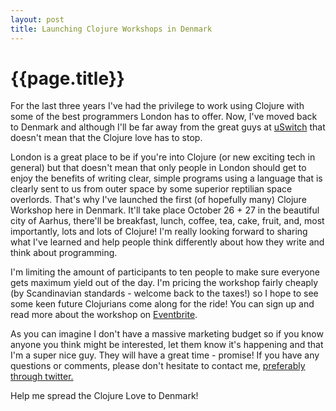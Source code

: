 ```yaml
---
layout: post
title: Launching Clojure Workshops in Denmark
---
```


# {{page.title}}

For the last three years I've had the privilege to work using Clojure with some of the best programmers London has to offer. Now, I've moved back to Denmark and although I'll be far away from the great guys at [uSwitch](http://www.uswitch.com/careers/) that doesn't mean that the Clojure love has to stop.

London is a great place to be if you're into Clojure (or new exciting tech in general) but that doesn't mean that only people in London should get to enjoy the benefits of writing clear, simple programs using a language that is clearly sent to us from outer space by some superior reptilian space overlords. That's why I've launched the first (of hopefully many) Clojure Workshop here in Denmark. It'll take place October 26 + 27 in the beautiful city of Aarhus, there'll be breakfast, lunch, coffee, tea, cake, fruit, and, most importantly, lots and lots of Clojure! I'm really looking forward to sharing what I've learned and help people think differently about how they write and think about programming.

I'm limiting the amount of participants to ten people to make sure everyone gets maximum yield out of the day. I'm pricing the workshop fairly cheaply (by Scandinavian standards - welcome back to the taxes!) so I hope to see some keen future Clojurians come along for the ride! You can sign up and read more about the workshop on [Eventbrite](https://www.eventbrite.com/e/clojure-workshop-i-aarhus-tickets-18468422549).

As you can imagine I don't have a massive marketing budget so if you know anyone you think might be interested, let them know it's happening and that I'm a super nice guy. They will have a great time - promise! If you have any questions or comments, please don't hesitate to contact me, [preferably through twitter.](https://twitter.com/tgkristensen)

Help me spread the Clojure Love to Denmark!